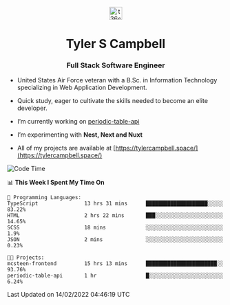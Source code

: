 <p align="center">
<a href="https://www.linkedin.com/in/t36campbell" target="blank"><img align="center" src="https://ik.imagekit.io/t36campbell/Portfolio/linkedin.png.original_m8bbGgPh6.png" alt="t36campbell" height="30" width="30" /></a>
</p>
<h1 align="center">Tyler S Campbell</h1>
<h3 align="center">Full Stack Software Engineer</h3>

* United States Air Force veteran with a B.Sc. in Information Technology specializing in Web Application Development. 

* Quick study, eager to cultivate the skills needed to become an elite developer.

* I’m currently working on [periodic-table-api](https://github.com/t36campbell/periodic-table-api)

* I’m experimenting with **Nest, Next and Nuxt**

* All of my projects are available at [https://tylercampbell.space/](https://tylercampbell.space/)

<!--START_SECTION:waka-->
![Code Time](http://img.shields.io/badge/Code%20Time-1%2C423%20hrs%206%20mins-blue)

📊 **This Week I Spent My Time On** 

```text
💬 Programming Languages: 
TypeScript               13 hrs 31 mins      ████████████████████░░░░░   83.22% 
HTML                     2 hrs 22 mins       ███░░░░░░░░░░░░░░░░░░░░░░   14.65% 
SCSS                     18 mins             ░░░░░░░░░░░░░░░░░░░░░░░░░   1.9% 
JSON                     2 mins              ░░░░░░░░░░░░░░░░░░░░░░░░░   0.23%

🐱‍💻 Projects: 
mcsteen-frontend         15 hrs 13 mins      ███████████████████████░░   93.76% 
periodic-table-api       1 hr                █░░░░░░░░░░░░░░░░░░░░░░░░   6.24%

```


 Last Updated on 14/02/2022 04:46:19 UTC
<!--END_SECTION:waka-->
